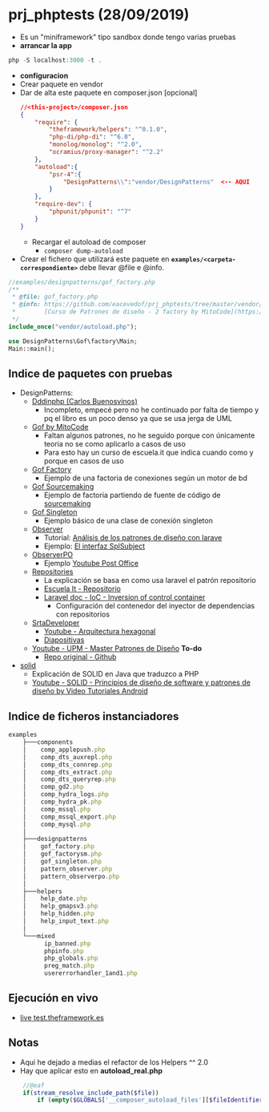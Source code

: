 # prj_phptests (28/09/2019)
- Es un "miniframework" tipo sandbox donde tengo varias pruebas
- **arrancar la app** 
```js
php -S localhost:3000 -t .
```
- **configuracion**
- Crear paquete en vendor
- Dar de alta este paquete en composer.json [opcional]
    ```json
    //<this-project>/composer.json
    {
        "require": {
            "theframework/helpers": "^0.1.0",
            "php-di/php-di": "^6.0",
            "monolog/monolog": "^2.0",
            "ocramius/proxy-manager": "^2.2"
        },
        "autoload":{
            "psr-4":{
                "DesignPatterns\\":"vendor/DesignPatterns"  <-- AQUI
            }
        },
        "require-dev": {
            "phpunit/phpunit": "^7"
        }
    }
    ```
    - Recargar el autoload de composer
        - `composer dump-autoload`
- Crear el fichero que utilizará este paquete en **`examples/<carpeta-correspondiente>`** debe llevar @file e @info.
```php
//examples/designpatterns/gof_factory.php
/**
 * @file: gof_factory.php
 * @info: https://github.com/eacevedof/prj_phptests/tree/master/vendor/DesignPatterns/Gof
 *        [Curso de Patrones de diseño - 2 factory by MitoCode](https://www.youtube.com/watch?v=gocJeOHtj9w&list=PLvimn1Ins-41Uiugt1WbpyFo1XT1WOquL&index=2)
 */
include_once("vendor/autoload.php");

use DesignPatterns\Gof\factory\Main;
Main::main();
```

## Indice de paquetes con pruebas
- DesignPatterns:
    - [Dddinphp (Carlos Buenosvinos)](https://github.com/eacevedof/prj_phptests/tree/master/vendor/DesignPatterns/Dddinphp)
        - Incompleto, empecé pero no he continuado por falta de tiempo y pq el libro es un poco denso ya que se usa jerga de UML
    - [Gof by MitoCode](https://github.com/eacevedof/prj_phptests/tree/master/vendor/DesignPatterns/Gof)
        - Faltan algunos patrones, no he seguido porque con únicamente teoria no se como aplicarlo a casos de uso 
        - Para esto hay un curso de escuela.it que indica cuando como y porque en casos de uso
    - [Gof Factory](https://github.com/eacevedof/prj_phptests/tree/master/vendor/DesignPatterns/Gof/Factory)
        - Ejemplo de una factoria de conexiones según un motor de bd
    - [Gof Sourcemaking](https://github.com/eacevedof/prj_phptests/tree/master/vendor/DesignPatterns/Gof/FactorySM)
        - Ejemplo de factoria partiendo de fuente de código de [sourcemaking](https://sourcemaking.com/design_patterns/abstract_factory/php/2)
    - [Gof Singleton](https://github.com/eacevedof/prj_phptests/tree/master/vendor/DesignPatterns/Gof/Singleton)
        - Ejemplo básico de una clase de conexión singleton
    - [Observer](https://github.com/eacevedof/prj_phptests/tree/master/vendor/DesignPatterns/Observer)
        - Tutorial: [Análisis de los patrones de diseño con larave](https://youtu.be/SCpigk7UToM?t=1037)
        - Ejemplo: [El interfaz SplSubject](http://php.net/manual/es/class.splsubject.php)
    - [ObserverPO](https://github.com/eacevedof/prj_phptests/tree/master/vendor/DesignPatterns/ObserverPO)
        - Ejemplo [Youtube Post Office](https://www.youtube.com/watch?v=rWvXJo3OAzs)
    - [Repositories](https://github.com/eacevedof/prj_phptests/tree/master/vendor/DesignPatterns/Repositories)
        - La explicación se basa en como usa laravel el patrón repositorio
        - [Escuela It - Repositorio](https://www.youtube.com/watch?v=SCpigk7UToM&feature=youtu.be&t=1680)
        - [Laravel doc - IoC - Inversion of control container](https://laravel.com/docs/4.2/ioc)
            - Configuración del contenedor del inyector de dependencias con repositorios
    - [SrtaDeveloper](https://github.com/eacevedof/prj_phptests/tree/master/vendor/DesignPatterns/SrtaDeveloper)
        - [Youtube - Arquitectura hexagonal](https://youtu.be/mttFVrUBh3w)
        - [Diapositivas](https://speakerd.s3.amazonaws.com/presentations/16c77c47111a4b7b8ba68d1a0bf9bd4d/DIAPOSITIVAS_Hexagonal_Architecture.pdf)
    - [Youtube - UPM - Master Patrones de Diseño](https://www.youtube.com/playlist?list=PLj2IVmcP-_QOQcDplVNiLbBQ6OLCXX7fv) **To-do**
        - [Repo original - Github](https://github.com/miw-upm/apaw/tree/develop/src/main/java/es/upm/miw/pd)
- [solid](https://github.com/eacevedof/prj_phptests/tree/master/vendor/solid)
    - Explicación de SOLID en Java que traduzco a PHP
    - [Youtube - SOLID - Principios de diseño de software y patrones de diseño by 
Video Tutoriales Android](https://www.youtube.com/watch?v=j_ZnM8FJcmA)

## Indice de ficheros instanciadores 
```js
examples
    ├───components
    │    comp_applepush.php
    │    comp_dts_auxrepl.php
    │    comp_dts_connrep.php
    │    comp_dts_extract.php
    │    comp_dts_queryrep.php
    │    comp_gd2.php
    │    comp_hydra_logs.php
    │    comp_hydra_pk.php
    │    comp_mssql.php
    │    comp_mssql_export.php
    │    comp_mysql.php
    │
    ├───designpatterns
    │    gof_factory.php
    │    gof_factorysm.php
    │    gof_singleton.php
    │    pattern_observer.php
    │    pattern_observerpo.php
    │
    ├───helpers
    │    help_date.php
    │    help_gmapsv3.php
    │    help_hidden.php
    │    help_input_text.php
    │
    └───mixed
          ip_banned.php
          phpinfo.php
          php_globals.php
          preg_match.php
          usererrorhandler_1and1.php
```

## Ejecución en vivo
- [live test.theframework.es](http://test.theframework.es)

## Notas
- Aqui he dejado a medias el refactor de los Helpers ^^ 2.0
- Hay que aplicar esto en **autoload_real.php**
```php
    //@eaf
    if(stream_resolve_include_path($file))    
        if (empty($GLOBALS['__composer_autoload_files'][$fileIdentifier])) {
```
